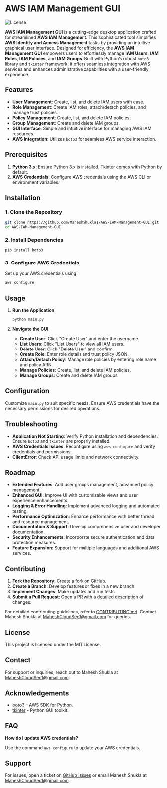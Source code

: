 # AWS IAM Management GUI

![License](https://img.shields.io/github/license/MaheshShukla1/AWS-IAM-Management-GUI)

**AWS IAM Management GUI** is a cutting-edge desktop application crafted for streamlined **AWS IAM Management**. This sophisticated tool simplifies **AWS Identity and Access Management** tasks by providing an intuitive graphical user interface. Designed for efficiency, the **AWS IAM Management GUI** empowers users to effortlessly manage **IAM Users**, **IAM Roles**, **IAM Policies**, and **IAM Groups**. Built with Python’s robust `boto3` library and `tkinter` framework, it offers seamless integration with AWS services and enhances administrative capabilities with a user-friendly experience.

## Features

- **User Management**: Create, list, and delete IAM users with ease.
- **Role Management**: Create IAM roles, attach/detach policies, and manage trust policies.
- **Policy Management**: Create, list, and delete IAM policies.
- **Group Management**: Create and delete IAM groups.
- **GUI Interface**: Simple and intuitive interface for managing AWS IAM resources.
- **AWS Integration**: Utilizes `boto3` for seamless AWS service interaction.

## Prerequisites

1. **Python 3.x**: Ensure Python 3.x is installed. Tkinter comes with Python by default.
2. **AWS Credentials**: Configure AWS credentials using the AWS CLI or environment variables.

## Installation

### 1. Clone the Repository

```bash
git clone https://github.com/MaheshShukla1/AWS-IAM-Management-GUI.git
cd AWS-IAM-Management-GUI
```

### 2. Install Dependencies

```bash
pip install boto3
```

### 3. Configure AWS Credentials
Set up your AWS credentials using:


```bash
aws configure
```

## Usage

1. **Run the Application**
    ```bash  
    python main.py
    ```
    
2. **Navigate the GUI**
    
    - **Create User**: Click "Create User" and enter the username.
    - **List Users**: Click "List Users" to view all IAM users.
    - **Delete User**: Click "Delete User" and confirm.
    - **Create Role**: Enter role details and trust policy JSON.
    - **Attach/Detach Policy**: Manage role policies by entering role name and policy ARN.
    - **Manage Policies**: Create, list, and delete IAM policies.
    - **Manage Groups**: Create and delete IAM groups

## Configuration

Customize `main.py` to suit specific needs. Ensure AWS credentials have the necessary permissions for desired operations.

## Troubleshooting

- **Application Not Starting**: Verify Python installation and dependencies. Ensure `boto3` and `tkinter` are properly installed.
- **AWS Credentials Issues**: Reconfigure using `aws configure` and verify credentials and permissions.
- **ClientError**: Check API usage limits and network connectivity.

## Roadmap

- **Extended Features**: Add user groups management, advanced policy management.
- **Enhanced GUI**: Improve UI with customizable views and user experience enhancements.
- **Logging & Error Handling**: Implement advanced logging and automated testing.
- **Performance Optimization**: Enhance performance with better thread and resource management.
- **Documentation & Support**: Develop comprehensive user and developer documentation.
- **Security Enhancements**: Incorporate secure authentication and data protection measures.
- **Feature Expansion**: Support for multiple languages and additional AWS services.

## Contributing

1. **Fork the Repository**: Create a fork on GitHub.
2. **Create a Branch**: Develop features or fixes in a new branch.
3. **Implement Changes**: Make updates and run tests.
4. **Submit a Pull Request**: Open a PR with a detailed description of changes.

For detailed contributing guidelines, refer to [CONTRIBUTING.md](https://github.com/MaheshShukla1/CONTRIBUTING.md). Contact Mahesh Shukla at MaheshCloudSec1@gmail.com for queries.

## License

This project is licensed under the MIT License.

## Contact

For support or inquiries, reach out to Mahesh Shukla at MaheshCloudSec1@gmail.com.

## Acknowledgements

- [boto3](https://github.com/boto/boto3) - AWS SDK for Python.
- [tkinter](https://docs.python.org/3/library/tkinter.html) - Python GUI toolkit.

## FAQ

**How do I update AWS credentials?**

Use the command `aws configure` to update your AWS credentials.

## Support

For issues, open a ticket on [GitHub Issues](https://github.com/MaheshShukla1/AWS-IAM-Management-GUI/issues) or email Mahesh Shukla at MaheshCloudSec1@gmail.com.

